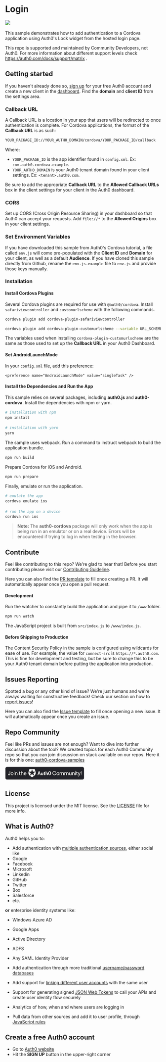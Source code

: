 # Login
<img src="https://img.shields.io/badge/community-driven-brightgreen.svg"/> <br>

This sample demonstrates how to add authentication to a Cordova application using Auth0's Lock widget from the hosted login page.

This repo is supported and maintained by Community Developers, not Auth0. For more information about different support levels check https://auth0.com/docs/support/matrix .

## Getting started

If you haven't already done so, [sign up](https://auth0.com/signup) for your free Auth0 account and create a new client in the [dashboard](https://manage.auth0.com). Find the **domain** and **client ID** from the settings area.

### Callback URL

A Callback URL is a location in your app that users will be redirected to once authentication is complete. For Cordova applications, the format of the **Callback URL** is as such:

```bash
YOUR_PACKAGE_ID://YOUR_AUTH0_DOMAIN/cordova/YOUR_PACKAGE_ID/callback
```

Where:

* `YOUR_PACKAGE_ID` is the app identifier found in `config.xml`. Ex: `com.auth0.cordova.example`.
* `YOUR_AUTH0_DOMAIN` is your Auth0 tenant domain found in your client settings. Ex: `<tenant>.auth0.com`.

Be sure to add the appropriate **Callback URL** to the **Allowed Callback URLs** box in the client settings for your client in the Auth0 dashboard.

### CORS

Set up CORS (Cross Origin Resource Sharing) in your dashboard so that Auth0 can accept your requests. Add `file://*` to the **Allowed Origins** box in your client settings.

### Set Environment Variables

If you have downloaded this sample from Auth0's Cordova tutorial, a file called `env.js` will come pre-populated with the **Client ID** and **Domain** for your client, as well as a default **Audience**. If you have cloned this sample directly from Github, rename the `env.js.example` file to `env.js` and provide those keys manually.

### Installation

#### Install Cordova Plugins

Several Cordova plugins are required for use with `@auth0/cordova`. Install `safariviewcontroller` and `customurlscheme` with the following commands.

```bash
cordova plugin add cordova-plugin-safariviewcontroller
```

```bash
cordova plugin add cordova-plugin-customurlscheme --variable URL_SCHEME={YOUR_PACKAGE_ID} --variable ANDROID_SCHEME={YOUR_PACKAGE_ID} --variable ANDROID_HOST={YOUR_AUTH0_DOMAIN} --variable ANDROID_PATHPREFIX=/cordova/{YOUR_PACKAGE_ID}/callback
```

The variables used when installing `cordova-plugin-customurlscheme` are the same as those used to set up the **Callback URL** in your Auth0 Dashboard.

#### Set AndroidLaunchMode 

In your `config.xml` file, add this preference:
```
<preference name="AndroidLaunchMode" value="singleTask" />
```

#### Install the Dependencies and Run the App

This sample relies on several packages, including **auth0.js** and **auth0-cordova**. Install the dependencies with npm or yarn.

```bash
# installation with npm
npm install

# installation with yarn
yarn
```

The sample uses webpack. Run a command to instruct webpack to build the application bundle.

```bash
npm run build
```

Prepare Cordova for iOS and Android.

```bash
npm run prepare
```

Finally, emulate or run the application.

```bash
# emulate the app
cordova emulate ios

# run the app on a device
cordova run ios
```

> **Note:** The **auth0-cordova** package will only work when the app is being run in an emulator or on a real device. Errors will be encountered if trying to log in when testing in the browser.

## Contribute

Feel like contributing to this repo? We're glad to hear that! Before you start contributing please visit our [Contributing Guideline](https://github.com/auth0-community/getting-started/blob/master/CONTRIBUTION.md).

Here you can also find the [PR template](https://github.com/auth0-community/auth0-cordova-samples/blob/master/PULL_REQUEST_TEMPLATE.md) to fill once creating a PR. It will automatically appear once you open a pull request.

#### Development

Run the watcher to constantly build the application and pipe it to `/www` folder.

```bash
npm run watch
```

The JavaScript project is built from `src/index.js` to `/www/index.js`.

#### Before Shipping to Production

The Content Security Policy in the sample is configured using wildcards for ease of use. For example, the value for `connect-src` is `https://*.auth0.com`. This is fine for development and testing, but be sure to change this to be your Auth0 tenant domain before putting the application into production. 

## Issues Reporting

Spotted a bug or any other kind of issue? We're just humans and we're always waiting for constructive feedback! Check our section on how to [report issues](https://github.com/auth0-community/getting-started/blob/master/CONTRIBUTION.md#issues)!

Here you can also find the [Issue template](https://github.com/auth0-community/auth0-cordova-samples/blob/master/ISSUE_TEMPLATE.md) to fill once opening a new issue. It will automatically appear once you create an issue.

## Repo Community

Feel like PRs and issues are not enough? Want to dive into further discussion about the tool? We created topics for each Auth0 Community repo so that you can join discussion on stack available on our repos. Here it is for this one: [auth0-cordova-samples](https://community.auth0.com/t/auth0-community-oss-auth0-cordova-samples/15989)

<a href="https://community.auth0.com/">
<img src="/Assets/join_auth0_community_badge.png"/>
</a>

## License

This project is licensed under the MIT license. See the [LICENSE](https://github.com/auth0-community/auth0-cordova-samples/blob/master/LICENSE) file for more info.

## What is Auth0?

Auth0 helps you to:

* Add authentication with [multiple authentication sources](https://docs.auth0.com/identityproviders), either social like
* Google
* Facebook
* Microsoft
* Linkedin
* GitHub
* Twitter
* Box
* Salesforce
* etc.

**or** enterprise identity systems like:
* Windows Azure AD
* Google Apps
* Active Directory
* ADFS
* Any SAML Identity Provider

* Add authentication through more traditional [username/password databases](https://docs.auth0.com/mysql-connection-tutorial)
* Add support for [linking different user accounts](https://docs.auth0.com/link-accounts) with the same user
* Support for generating signed [JSON Web Tokens](https://docs.auth0.com/jwt) to call your APIs and create user identity flow securely
* Analytics of how, when and where users are logging in
* Pull data from other sources and add it to user profile, through [JavaScript rules](https://docs.auth0.com/rules)

## Create a free Auth0 account

* Go to [Auth0 website](https://auth0.com/signup)
* Hit the **SIGN UP** button in the upper-right corner
